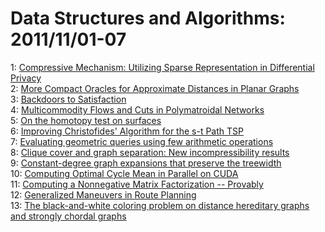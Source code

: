 # Data Structures and Algorithms: 2011/11/01-07  
1: [Compressive Mechanism: Utilizing Sparse Representation in Differential  Privacy](https://doi.org/10.48550/arXiv.1107.3350)  
2: [More Compact Oracles for Approximate Distances in Planar Graphs](https://doi.org/10.48550/arXiv.1109.2641)  
3: [Backdoors to Satisfaction](https://doi.org/10.48550/arXiv.1110.6387)  
4: [Multicommodity Flows and Cuts in Polymatroidal Networks](https://doi.org/10.48550/arXiv.1110.6832)  
5: [On the homotopy test on surfaces](https://doi.org/10.48550/arXiv.1110.4573)  
6: [Improving Christofides' Algorithm for the s-t Path TSP](https://doi.org/10.48550/arXiv.1110.4604)  
7: [Evaluating geometric queries using few arithmetic operations](https://doi.org/10.48550/arXiv.1111.0499)  
8: [Clique cover and graph separation: New incompressibility results](https://doi.org/10.48550/arXiv.1111.0570)  
9: [Constant-degree graph expansions that preserve the treewidth](https://doi.org/10.48550/arXiv.0707.3622)  
10: [Computing Optimal Cycle Mean in Parallel on CUDA](https://doi.org/10.48550/arXiv.1111.0627)  
11: [Computing a Nonnegative Matrix Factorization -- Provably](https://doi.org/10.48550/arXiv.1111.0952)  
12: [Generalized Maneuvers in Route Planning](https://doi.org/10.48550/arXiv.1107.0798)  
13: [The black-and-white coloring problem on distance hereditary graphs and  strongly chordal graphs](https://doi.org/10.48550/arXiv.1111.0867)  